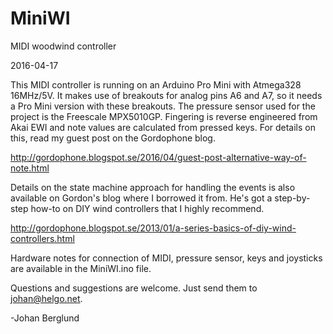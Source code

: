 # MiniWI
MIDI woodwind controller

2016-04-17

This MIDI controller is running on an Arduino Pro Mini with Atmega328 16MHz/5V. It makes use of breakouts for analog pins A6 and A7, so it needs a Pro Mini version with these breakouts. The pressure sensor used for the project is the Freescale MPX5010GP. Fingering is reverse engineered from Akai EWI and note values are calculated from pressed keys. For details on this, read my guest post on the Gordophone blog. 

http://gordophone.blogspot.se/2016/04/guest-post-alternative-way-of-note.html

Details on the state machine approach for handling the events is also available on Gordon's blog where I borrowed it from. He's got a step-by-step how-to on DIY wind controllers that I highly recommend.

http://gordophone.blogspot.se/2013/01/a-series-basics-of-diy-wind-controllers.html

Hardware notes for connection of MIDI, pressure sensor, keys and joysticks are available in the MiniWI.ino file.

Questions and suggestions are welcome. Just send them to johan@helgo.net.

-Johan Berglund
